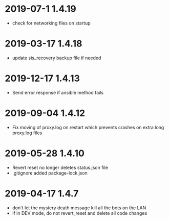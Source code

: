 # 2019-07-1 1.4.19
 - check for networking files on startup
 # 2019-03-17 1.4.18
 - update sis_recovery backup file if needed
# 2019-12-17 1.4.13
 - Send error response if ansible method fails
# 2019-09-04 1.4.12
 - Fix moving of proxy.log on restart which prevents crashes on extra long proxy.log files
# 2019-05-28 1.4.10
  - Revert reset no longer deletes status.json file
  - .gitignore added package-lock.json
# 2019-04-17 1.4.7
  - don't let the mystery death message kill all the bots on the LAN
  - if in DEV mode, do not revert_reset and delete all code changes
